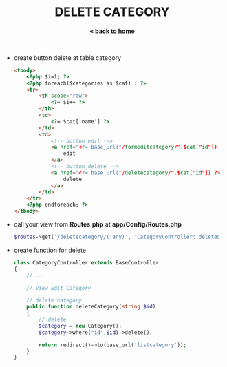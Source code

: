 <p align="center">
    <h1 align="center">DELETE CATEGORY</h1>
    <p align="center">
        <a href="../README.md"><strong>« back to home</strong></a>
    </p>
    <br />
</p>

* create button delete at table category
    ```html
    <tbody>
        <?php $i=1; ?>
        <?php foreach($categories as $cat) : ?>
        <tr>
            <th scope="row">
                <?= $i++ ?>
            </th>
            <td>
                <?= $cat['name'] ?>
            </td>
            <td>
                <!-- button edit -->
                <a href="<?= base_url("/formeditcategory/".$cat["id"]) ?>">
                    edit
                </a>
                <!-- button delete -->
                <a href="<?= base_url("/deletecategory/".$cat["id"]) ?>">
                    delete
                </a>
            </td>
        </tr>
        <?php endforeach; ?>
    </tbody>
    ```
* call your view from <b>Routes.php</b> at <b>app/Config/Routes.php</b>

    ```php
    $routes->get('/deletecategory/(:any)', 'CategoryController::deleteCategory/$1');
    ```

* create function for delete

    ```php
    class CategoryController extends BaseController
    {
        // ...

        // View Edit Category

        // delete category
        public function deleteCategory(string $id)
        {
            // delete
            $category = new Category();
            $category->where("id",$id)->delete();

            return redirect()->to(base_url('listcategory'));
        }
    }
    ```